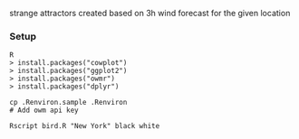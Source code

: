 strange attractors created based on 
3h wind forecast for the given location

### Setup
```
R
> install.packages("cowplot")
> install.packages("ggplot2")
> install.packages("owmr")
> install.packages("dplyr")

cp .Renviron.sample .Renviron
# Add owm api key

Rscript bird.R "New York" black white
```
